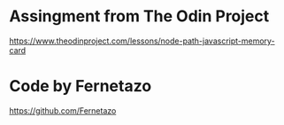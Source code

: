 # Assingment from The Odin Project

https://www.theodinproject.com/lessons/node-path-javascript-memory-card

# Code by Fernetazo

https://github.com/Fernetazo
